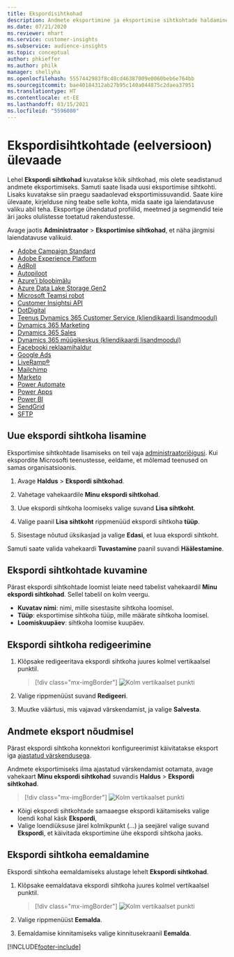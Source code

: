 ```yaml
---
title: Ekspordisihtkohad
description: Andmete eksportimine ja eksportimise sihtkohtade haldamine.
ms.date: 07/21/2020
ms.reviewer: mhart
ms.service: customer-insights
ms.subservice: audience-insights
ms.topic: conceptual
author: phkieffer
ms.author: philk
manager: shellyha
ms.openlocfilehash: 5557442983f8c48cd46387009e0060beb6e764bb
ms.sourcegitcommit: bae40184312ab27b95c140a044875c2daea37951
ms.translationtype: HT
ms.contentlocale: et-EE
ms.lasthandoff: 03/15/2021
ms.locfileid: "5596080"
---
```

# <a name="export-destinations-preview-overview"></a>Ekspordisihtkohtade (eelversioon) ülevaade

Lehel **Ekspordi sihtkohad** kuvatakse kõik sihtkohad, mis olete seadistanud andmete eksportimiseks. Samuti saate lisada uusi eksportimise sihtkohti. Lisaks kuvatakse siin praegu saadaolevad eksportimissuvandid. Saate kiire ülevaate, kirjelduse ning teabe selle kohta, mida saate iga laiendatavuse valiku abil teha. Eksportige ühendatud profiilid, meetmed ja segmendid teie äri jaoks olulistesse toetatud rakendustesse.

Avage jaotis **Administraator** > **Eksportimise sihtkohad**, et näha järgmisi laiendatavuse valikuid.

- [Adobe Campaign Standard](export-adobe-campaign-standard.md)
- [Adobe Experience Platform](export-adobe-experience-platform.md)
- [AdRoll](export-adroll.md)
- [Autopiloot](export-autopilot.md)
- [Azure’i bloobimälu](export-azure-blob-storage.md)
- [Azure Data Lake Storage Gen2](export-azure-data-lake-storage-gen2.md)
- [Microsoft Teamsi robot](export-teams-bot.md)
- [Customer Insightsi API](apis.md)
- [DotDigital](export-dotdigital.md)
- [Teenus Dynamics 365 Customer Service (kliendikaardi lisandmoodul)](customer-card-add-in.md)
- [Dynamics 365 Marketing](export-dynamics365-marketing.md)
- [Dynamics 365 Sales](export-dynamics365-sales.md)
- [Dynamics 365 müügikeskus (kliendikaardi lisandmoodul)](customer-card-add-in.md)
- [Facebooki reklaamihaldur](export-facebook.md)
- [Google Ads](export-google-ads.md)
- [LiveRamp&reg;](export-liveramp.md)
- [Mailchimp](export-mailchimp.md)
- [Marketo](export-marketo.md)
- [Power Automate](export-power-automate.md)
- [Power Apps](export-power-apps.md)
- [Power BI](export-power-bi.md)
- [SendGrid](export-sendgrid.md)
- [SFTP](export-sftp.md)

## <a name="add-a-new-export-destination"></a>Uue ekspordi sihtkoha lisamine

Eksportimise sihtkohtade lisamiseks on teil vaja [administraatoriõigusi](permissions.md). Kui ekspordite Microsofti teenustesse, eeldame, et mõlemad teenused on samas organisatsioonis.

1. Avage **Haldus** > **Ekspordi sihtkohad**.

1. Vahetage vahekaardile **Minu ekspordi sihtkohad**.

1. Uue ekspordi sihtkoha loomiseks valige suvand **Lisa sihtkoht**.

1. Valige paanil **Lisa sihtkoht** rippmenüüd ekspordi sihtkoha **tüüp**.

1. Sisestage nõutud üksikasjad ja valige **Edasi**, et luua ekspordi sihtkoht.

Samuti saate valida vahekaardi **Tuvastamine** paanil suvandi **Häälestamine**.

## <a name="view-export-destinations"></a>Ekspordi sihtkohtade kuvamine

Pärast ekspordi sihtkohtade loomist leiate need tabelist vahekaardil **Minu ekspordi sihtkohad**. Sellel tabelil on kolm veergu.

- **Kuvatav nimi**: nimi, mille sisestasite sihtkoha loomisel.
- **Tüüp**: eksportimise sihtkoha tüüp, mille määrate sihtkoha loomisel.
- **Loomiskuupäev**: sihtkoha loomise kuupäev.

## <a name="edit-an-export-destination"></a>Ekspordi sihtkoha redigeerimine

1. Klõpsake redigeeritava ekspordi sihtkoha juures kolmel vertikaalsel punktil.

   > [!div class="mx-imgBorder"]
   > ![Kolm vertikaalset punkti](media/export-destinations-page-ellipsis.png "Kolm vertikaalset punkti")

1. Valige rippmenüüst suvand **Redigeeri**.

1. Muutke väärtusi, mis vajavad värskendamist, ja valige **Salvesta**.

## <a name="export-data-on-demand"></a>Andmete eksport nõudmisel

Pärast ekspordi sihtkoha konnektori konfigureerimist käivitatakse eksport iga [ajastatud värskendusega](system.md#schedule-tab).

Andmete eksportimiseks ilma ajastatud värskendamist ootamata, avage vahekaart **Minu ekspordi sihtkohad** suvandis **Haldus** > **Ekspordi sihtkohad**.

> [!div class="mx-imgBorder"]
> ![Kolm vertikaalset punkti](media/export-destinations-page-ellipsis.png "Kolm vertikaalset punkti")

- Kõigi ekspordi sihtkohtade samaaegse ekspordi käitamiseks valige loendi kohal käsk **Ekspordi**,
- Valige loendiüksuse järel kolmikpunkt (...) ja seejärel valige suvand **Ekspordi**, et käivitada eksportimine ühe ekspordi sihtkoha jaoks.

## <a name="remove-an-export-destination"></a>Ekspordi sihtkoha eemaldamine

Ekspordi sihtkoha eemaldamiseks alustage lehelt **Ekspordi sihtkohad**.

1. Klõpsake eemaldatava ekspordi sihtkoha juures kolmel vertikaalsel punktil.

   > [!div class="mx-imgBorder"]
   > ![Kolm vertikaalset punkti](media/export-destinations-page-ellipsis.png "Kolm vertikaalset punkti")

2. Valige rippmenüüst **Eemalda**.

3. Eemaldamise kinnitamiseks valige kinnitusekraanil **Eemalda**.


[!INCLUDE[footer-include](../includes/footer-banner.md)]